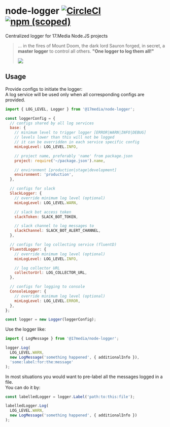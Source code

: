 # node-logger [![CircleCI](https://circleci.com/gh/17media/node-logger/tree/master.svg?style=shield)](https://circleci.com/gh/17media/node-logger/tree/master) [![npm (scoped)](https://img.shields.io/npm/v/@17media/node-logger.svg)]()
Centralized logger for 17.Media Node.JS projects

> ... in the fires of Mount Doom, the dark lord Sauron forged, in secret, a **master logger** to control all others.
> **"One logger to log them all!"**
>
> ![](https://i0.wp.com/media2.slashfilm.com/slashfilm/wp/wp-content/images/lordoftherings-ring-map.jpg)

## Usage

Provide configs to initiate the logger:<br>
A log service will be used only when all corresponding configs are provided.
```js
import { LOG_LEVEL, Logger } from '@17media/node-logger';

const loggerConfig = {
  // configs shared by all log services
  base: {
    // minimum level to trigger logger [ERROR|WARN|INFO|DEBUG]
    // levels lower than this will not be logged
    // it can be overridden in each service specific config
    minLogLevel: LOG_LEVEL.INFO,

    // project name, preferably 'name' from package.json
    project: require('~/package.json').name,

    // environment [production|stage|development]
    environment: 'production',
  },

  // configs for slack
  SlackLogger: {
    // override minimum log level (optional)
    minLogLevel: LOG_LEVEL.WARN,

    // slack bot access token
    slackToken: SLACK_BOT_TOKEN,

    // slack channel to log messages to
    slackChannel: SLACK_BOT_ALERT_CHANNEL,
  },

  // configs for log collecting service (fluentD)
  FluentdLogger: {
    // override minimum log level (optional)
    minLogLevel: LOG_LEVEL.INFO,

    // log collector URL
    collectorUrl: LOG_COLLECTOR_URL,
  },

  // configs for logging to console
  ConsoleLogger: {
    // override minimum log level (optional)
    minLogLevel: LOG_LEVEL.ERROR,
  },
};

const logger = new Logger(loggerConfig);
```

Use the logger like:
```js
import { LogMessage } from '@17media/node-logger';

logger.Log(
  LOG_LEVEL.WARN,
  new LogMessage('something happened', { additionalInfo }),
  'some:label:for:the:message'
);
```

In most situations you would want to pre-label all the messages logged in a file.<br>
You can do it by:
```js
const labelledLogger = logger.Label('path:to:this:file');

labelledLogger.Log(
  LOG_LEVEL.WARN,
  new LogMessage('something happened', { additionalInfo })
);
```